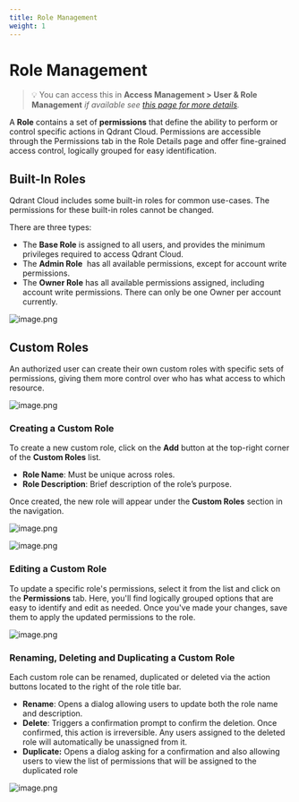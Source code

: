 ```yaml
---
title: Role Management
weight: 1
---
```


# Role Management

> 💡 You can access this in **Access Management > User & Role Management** *if available see [this page for more details](/documentation/cloud-rbac).*

A **Role** contains a set of **permissions** that define the ability to perform or control specific actions in Qdrant Cloud. Permissions are accessible through the Permissions tab in the Role Details page and offer fine-grained access control, logically grouped for easy identification.

## Built-In Roles

Qdrant Cloud includes some built-in roles for common use-cases. The permissions for these built-in roles cannot be changed.

There are three types: 

- The **Base Role** is assigned to all users, and provides the minimum privileges required to access Qdrant Cloud.
- The **Admin Role**  has all available permissions, except for account write permissions.
- The **Owner Role** has all available permissions assigned, including account write permissions. There can only be one Owner per account currently.

![image.png](/documentation/cloud/role-based-access-control/built-in-roles.png)

## Custom Roles

An authorized user can create their own custom roles with specific sets of permissions, giving them more control over who has what access to which resource.

![image.png](/documentation/cloud/role-based-access-control/custom-roles.png)

### Creating a Custom Role

To create a new custom role, click on the **Add** button at the top-right corner of the **Custom Roles** list.

- **Role Name**: Must be unique across roles.
- **Role Description**: Brief description of the role’s purpose.

Once created, the new role will appear under the **Custom Roles** section in the navigation.

![image.png](/documentation/cloud/role-based-access-control/create-custom-role.png)

![image.png](/documentation/cloud/role-based-access-control/create-new-role.png)

### Editing a Custom Role

To update a specific role's permissions, select it from the list and click on the **Permissions** tab. Here, you'll find logically grouped options that are easy to identify and edit as needed. Once you've made your changes, save them to apply the updated permissions to the role.

![image.png](/documentation/cloud/role-based-access-control/update-permission.png)

### Renaming, Deleting and Duplicating a Custom Role

Each custom role can be renamed, duplicated or deleted via the action buttons located to the right of the role title bar.

- **Rename**: Opens a dialog allowing users to update both the role name and description.
- **Delete**: Triggers a confirmation prompt to confirm the deletion. Once confirmed, this action is irreversible. Any users assigned to the deleted role will automatically be unassigned from it.
- **Duplicate:** Opens a dialog asking for a confirmation and also allowing users to view the list of permissions that will be assigned to the duplicated role

![image.png](/documentation/cloud/role-based-access-control/role-actions.png)
